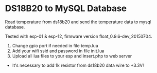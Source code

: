 # DS18B20 to MySQL Database

Read temperature from ds18b20 and send the temperature data to mysql database.

Tested with esp-01 & esp-12, firmware version float_0.9.6-dev_20150704.

1. Change gpio port if needed in file temp.lua
2. Add your wifi ssid and password in file init.lua
3. Upload all lua files to your esp and insert.php to web server

* It's necessary to add 1k resistor from ds18b20 data wire to +3.3V!